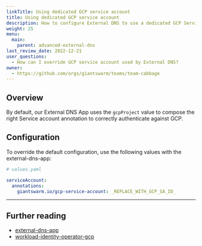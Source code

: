 ```yaml
---
linkTitle: Using dedicated GCP service account
title: Using dedicated GCP service account
description: How to configure External DNS to use a dedicated GCP Service Account.
weight: 25
menu:
  main:
    parent: advanced-external-dns
last_review_date: 2022-12-21
user_questions:
  - How can I override GCP service account used by External DNS?
owner:
  - https://github.com/orgs/giantswarm/teams/team-cabbage
---
```


## Overview

By default, our External DNS App uses the `gcpProject` value to compose the right Service account annotation to correctly authenticate against GCP.

## Configuration

To override the default configuration, use the following values with the external-dns-app:

```yaml
# values.yaml

serviceAccount:
  annotations:
    giantswarm.io/gcp-service-account: _REPLACE_WITH_GCP_SA_ID_
```

---

## Further reading

- [external-dns-app](https://github.com/giantswarm/external-dns-app)
- [workload-identity-operator-gcp](https://github.com/giantswarm/workload-identity-operator-gcp)
